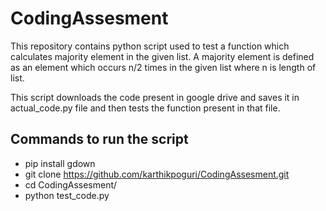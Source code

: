 # CodingAssesment

This repository contains python script used to test a function which calculates majority element in the given list.
A majority element is defined as an element which occurs n/2 times in the given list where n is length of list.

This script downloads the code present in google drive and saves it in actual_code.py file and then tests the
function present in that file.

## Commands to run the script
-  pip install gdown
-  git clone https://github.com/karthikpoguri/CodingAssesment.git
-  cd CodingAssesment/
-  python test_code.py
